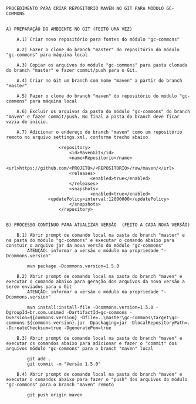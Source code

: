 
	PROCEDIMENTO PARA CRIAR REPOSITÓRIO MAVEN NO GIT PARA MÓDULO GC-COMMONS

	
	A) PREPARAÇÃO DO AMBIENTE NO GIT (FEITO UMA VEZ)

		A.1) Criar novo repositório para fontes do módulo "gc-commons"

		A.2) Fazer o clone do branch "master" do repositório do módulo "gc-commons" para máquina local

		A.3) Copiar os arquivos do módulo "gc-commons" para pasta clonada do branch "master" e fazer commit/push para o Git.

		A.4) Criar no Git um branch com nome "maven" a partir do branch "master"

		A.5) Fazer o clone do branch "maven" do repositório do módulo "gc-commons" para máquina local

		A.6) Excluir os arquivos da pasta do módulo "gc-commons" do branch "maven" e fazer commit/push. No final a pasta do branch deve ficar vazia de início.
		
		A.7) Adicionar o endereço do branch "maven" como um repositório remoto no arquivo settings.xml, conforme trecho abaixo

                		<repository> 
                  			<id>MavenGit</id> 
                  			<name>Repositorio</name> 
                  			<url>https://github.com/<PROJETO>/<REPOSITORIO>/raw/maven/</url> 
                  			<releases> 
                    				<enabled>true</enabled> 
                  			</releases> 
                  			<snapshots> 
                    				<enabled>true</enabled> 
					<updatePolicy>interval:12000000</updatePolicy>
                  			</snapshots> 
                		</repository> 
		

	B) PROCESSO CONTÍNUO PARA ATUALIZAR VERSÃO  (FEITO A CADA NOVA VERSÃO)

		B.1) Abrir prompt de comando local na pasta do branch "master" e na pasta do módulo "gc-commons" e executar o comando abaixo para constuir o arquivo jar da nova versão do módulo "gc-commons"
	    	ATENÇÃO: informar a versão o módulo na propriedade "-Dcommons.version"
		
			mvn package -Dcommons.version=1.5.0

		B.2) Abrir prompt de comando local na pasta do branch "maven" e executar o comando abaixo para geração dos arquivos da nova versão a serem enviados para o Git
	    	ATENÇÃO: informar a versão o módulo na propriedade "-Dcommons.version"

			mvn install:install-file -Dcommons.version=1.5.0 -DgroupId=br.com.unimed -DartifactId=gc-commons -Dversion=${commons.version} -Dfile=..\master\gc-commons\target\gc-commons-${commons.version}.jar -Dpackaging=jar -DlocalRepositoryPath=. -DcreateChecksum=true -DgeneratePom=true

		B.3) Abrir prompt de comando local na pasta do branch "maven" e executar os comandos abaixo para adicionar e fazer o "commit" dos arquivos módulo "gc-commons" para o branch "maven" local

			git add .
			git commit -m "Versão 1.5.0"
	
		B.4) Abrir prompt de comando local na pasta do branch "maven" e executar o comandos abaixo para fazer o "push" dos arquivos do módulo "gc-commons" para o branch "maven" remoto

			git push origin maven
